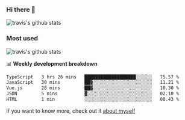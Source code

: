 ### Hi there 👋

<!--
**HondryTravis/HondryTravis** is a ✨ _special_ ✨ repository because its `README.md` (this file) appears on your GitHub profile.

Here are some ideas to get you started:

- 🔭 I’m currently working on ...
- 🌱 I’m currently learning ...
- 👯 I’m looking to collaborate on ...
- 🤔 I’m looking for help with ...
- 💬 Ask me about ...
- 📫 How to reach me: ...
- 😄 Pronouns: ...
- ⚡ Fun fact: ...
-->

![travis's github stats](https://github-readme-stats.vercel.app/api?username=HondryTravis&hide=stars)
### Most used
![travis's github stats](https://github-readme-stats.anuraghazra1.vercel.app/api/top-langs/?username=HondryTravis&layout=compact&hide_title=true)

📊 **Weekly development breakdown**

<!--START_SECTION:waka-->

```txt
TypeScript   3 hrs 26 mins   ███████████████████░░░░░░   75.57 %
JavaScript   30 mins         ██▓░░░░░░░░░░░░░░░░░░░░░░   11.21 %
Vue.js       28 mins         ██▓░░░░░░░░░░░░░░░░░░░░░░   10.30 %
JSON         5 mins          ▓░░░░░░░░░░░░░░░░░░░░░░░░   02.10 %
HTML         1 min           ░░░░░░░░░░░░░░░░░░░░░░░░░   00.43 %
```

<!--END_SECTION:waka-->

If you want to know more, check out it [about myself](https://hondrytravis.github.io/)
